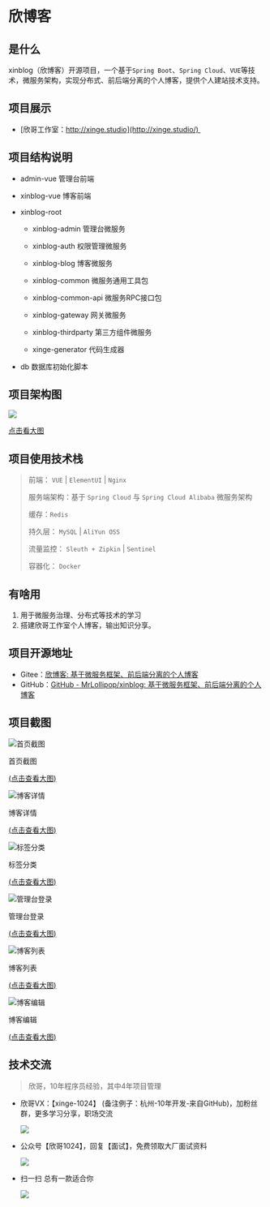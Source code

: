 # 欣博客

## 是什么

xinblog（欣博客）开源项目，一个基于`Spring Boot`、`Spring Cloud`、`VUE`等技术，微服务架构，实现分布式、前后端分离的个人博客，提供个人建站技术支持。

## 项目展示

- [欣哥工作室：http://xinge.studio](http://xinge.studio/) 

## 项目结构说明

* admin-vue 管理台前端

* xinblog-vue 博客前端

* xinblog-root 
  
  * xinblog-admin 管理台微服务
  
  * xinblog-auth 权限管理微服务
  
  * xinblog-blog 博客微服务
  
  * xinblog-common 微服务通用工具包
  
  * xinblog-common-api 微服务RPC接口包
  
  * xinblog-gateway 网关微服务
  
  * xinblog-thirdparty 第三方组件微服务
  
  * xinge-generator 代码生成器

* db 数据库初始化脚本

## 项目架构图

![](https://xinblog-a.oss-cn-hangzhou.aliyuncs.com/w002/Xinblog%EF%BC%88%E6%AC%A3%E5%8D%9A%E5%AE%A2%EF%BC%89%E6%9E%B6%E6%9E%84%E5%9B%BE.jpg)

[点击看大图](https://xinblog-a.oss-cn-hangzhou.aliyuncs.com/w002/Xinblog%EF%BC%88%E6%AC%A3%E5%8D%9A%E5%AE%A2%EF%BC%89%E6%9E%B6%E6%9E%84%E5%9B%BE.jpg)

## 项目使用技术栈

> 前端： `VUE` | `ElementUI` | `Nginx`
> 
> 服务端架构：基于 `Spring Cloud` 与 `Spring Cloud Alibaba` 微服务架构
> 
> 缓存：`Redis`
> 
> 持久层： `MySQL` | `AliYun OSS`
> 
> 流量监控： `Sleuth + Zipkin` | `Sentinel`
> 
> 容器化： `Docker`

## 有啥用

1. 用于微服务治理、分布式等技术的学习
2. 搭建欣哥工作室个人博客，输出知识分享。

## 项目开源地址

- Gitee：[欣博客: 基于微服务框架、前后端分离的个人博客](https://gitee.com/xinge2021/xinblog)
- GitHub：[GitHub - MrLollipop/xinblog: 基于微服务框架、前后端分离的个人博客](https://github.com/MrLollipop/xinblog)

## 项目截图

![首页截图](https://xinblog-a.oss-cn-hangzhou.aliyuncs.com/w002/%E9%A6%96%E9%A1%B5-2.png)

首页截图

[(点击查看大图)](https://xinblog-a.oss-cn-hangzhou.aliyuncs.com/w002/%E9%A6%96%E9%A1%B5.png)

![博客详情](https://xinblog-a.oss-cn-hangzhou.aliyuncs.com/w002/%E8%AF%A6%E6%83%85-2.png)

博客详情

[(点击查看大图)](https://xinblog-a.oss-cn-hangzhou.aliyuncs.com/w002/%E8%AF%A6%E6%83%85.png)

![标签分类](https://xinblog-a.oss-cn-hangzhou.aliyuncs.com/w002/%E4%B8%93%E9%A2%98-2.png)

标签分类

[(点击查看大图)](https://xinblog-a.oss-cn-hangzhou.aliyuncs.com/w002/%E4%B8%93%E9%A2%98.png)

![管理台登录](https://xinblog-a.oss-cn-hangzhou.aliyuncs.com/w002/%E7%AE%A1%E7%90%86%E5%8F%B0%E7%99%BB%E5%BD%95-2.png)

管理台登录

[(点击查看大图)](https://xinblog-a.oss-cn-hangzhou.aliyuncs.com/w002/%E7%AE%A1%E7%90%86%E5%8F%B0%E7%99%BB%E5%BD%95.png)

![博客列表](https://xinblog-a.oss-cn-hangzhou.aliyuncs.com/w002/%E7%AE%A1%E7%90%86%E5%8F%B0%E5%8D%9A%E5%AE%A2%E5%88%97%E8%A1%A8-2.png)

博客列表

[(点击查看大图)](https://xinblog-a.oss-cn-hangzhou.aliyuncs.com/w002/%E7%AE%A1%E7%90%86%E5%8F%B0%E5%8D%9A%E5%AE%A2%E5%88%97%E8%A1%A8.png)

![博客编辑](https://xinblog-a.oss-cn-hangzhou.aliyuncs.com/w002/%E5%8D%9A%E5%AE%A2%E7%BC%96%E8%BE%91.png)

博客编辑

[(点击查看大图)](https://xinblog-a.oss-cn-hangzhou.aliyuncs.com/w002/%E5%8D%9A%E5%AE%A2%E7%BC%96%E8%BE%91.png)

## 技术交流

> 欣哥，10年程序员经验，其中4年项目管理

* 欣哥VX：【xinge-1024】 (备注例子：杭州-10年开发-来自GitHub)，加粉丝群，更多学习分享，职场交流
  
  ![](https://xinblog-a.oss-cn-hangzhou.aliyuncs.com/%E6%8E%A8%E5%B9%BF/%E6%AC%A3%E5%93%A51024/%E5%BE%AE%E4%BF%A1-%E5%B0%8F.png)
- 公众号【欣哥1024】，回复【面试】，免费领取大厂面试资料
  
  ![](https://xinblog-a.oss-cn-hangzhou.aliyuncs.com/%E6%8E%A8%E5%B9%BF/%E6%AC%A3%E5%93%A51024/%E5%85%AC%E4%BC%97%E5%8F%B7.jpg)

- 扫一扫 总有一款适合你
  
  ![](https://xinblog-a.oss-cn-hangzhou.aliyuncs.com/%E6%8E%A8%E5%B9%BF/%E6%AC%A3%E5%93%A51024/6%E4%B8%AA%E8%A7%86%E9%A2%91%E5%8F%B7%E6%8E%A8%E5%B9%BF.png)
